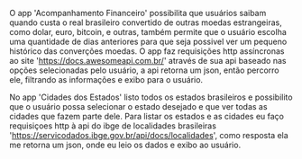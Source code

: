 O app 'Acompanhamento Financeiro' possibilita que usuários saibam quando custa o real brasileiro convertido de outras moedas estrangeiras, como dolar, euro, bitcoin, e outras,
também permite que o usuário escolha uma quantidade de dias anteriores para que seja possivel ver um pequeno histórico das converções moedas.
O app faz requisições http assíncronas ao site 'https://docs.awesomeapi.com.br/' através de sua api baseado nas opções selecionadas pelo usuário,
a api retorna um json, então percorro ele, filtrando as informações e exibo para o usuário.

No app 'Cidades dos Estados' listo todos os estados brasileiros e possibilito que o usuário possa selecionar o estado desejado e que ver todas as cidades que fazem parte dele.
Para listar os estados e as cidades eu faço requisiçoes http à api do ibge de localidades brasileiras 'https://servicodados.ibge.gov.br/api/docs/localidades', 
como resposta ela me retorna um json, onde eu leio os dados e exibo ao usuário.
